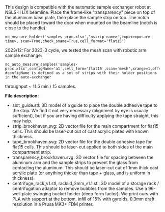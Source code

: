 This design is compatible with the automatic sample exchanger robot at NSLS-II LIX beamline. Place the frame-like "transparency" piece on top of the aluminum base plate, then place the sample strip on top. The notch should be placed toward the door when mounted on the beamline (notch is close to the handle).
```
mc_measure_holder('samples-proc.xlsx','<strip name>',exp=<exposure time>, scan=True,check_sname=True,cell_format='flat15')
```
2023/12: For 2023-3 cycle, we tested the mesh scan with robotic arm sample exchange:
```
mc_auto_measure_samples('samples-proc.xlsx',configName='a1',cell_form='flat15',scan='mesh',xrange=1,offset_y=0.5) #configName is defined as a set of strips with their holder positions in the auto-exchanger
```
throughput ~ 11.5 min / 15 samples.

**File description:**

- slot_guide.stl: 3D model of a guide to place the double adhesive tape to the strip. We find it not very necessary (alignment by eye is usually sufficient), but if you are having difficulty applying the tape straight, this may help.
- strip_brookhaven.svg: 2D vector file for the main compartment for flat15 cells. This should be laser-cut out of cast acrylic plates with known thickness.
- tape_brookhaven.svg: 2D vector file for the double adhesive tape for flat15 cells. This should be laser-cut applied to both sides of the main compartment strip.
- transparency_brookhaven.svg: 2D vector file for spacing between the aluminum arm and the sample strips to prevent the glass from contacting the aluminum. This should be laser-cut out of 1mm thick cast acrylic plate (or anything thicker than tape + glass, and is uniform in thickness).
- centrifuge_rack_v1.stl, racklid_2mm_v1.1.stl: 3D model of a storage rack / centrifugation adaptor to remove bubbles from the samples. Use a 96-well plate swinging bucket holder (deep form factor). We print ours with PLA with support at the bottom, infill of 15% with gyroids, 0.3mm draft resolution in a Prusa MK3+ FDM printer.
